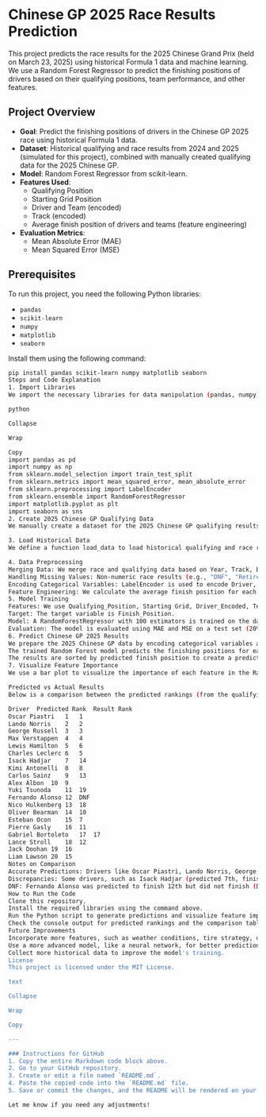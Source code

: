 # Chinese GP 2025 Race Results Prediction

This project predicts the race results for the 2025 Chinese Grand Prix (held on March 23, 2025) using historical Formula 1 data and machine learning. We use a Random Forest Regressor to predict the finishing positions of drivers based on their qualifying positions, team performance, and other features.

## Project Overview

- **Goal**: Predict the finishing positions of drivers in the Chinese GP 2025 race using historical Formula 1 data.
- **Dataset**: Historical qualifying and race results from 2024 and 2025 (simulated for this project), combined with manually created qualifying data for the 2025 Chinese GP.
- **Model**: Random Forest Regressor from scikit-learn.
- **Features Used**:
  - Qualifying Position
  - Starting Grid Position
  - Driver and Team (encoded)
  - Track (encoded)
  - Average finish position of drivers and teams (feature engineering)
- **Evaluation Metrics**:
  - Mean Absolute Error (MAE)
  - Mean Squared Error (MSE)

## Prerequisites

To run this project, you need the following Python libraries:
- `pandas`
- `scikit-learn`
- `numpy`
- `matplotlib`
- `seaborn`

Install them using the following command:
```bash
pip install pandas scikit-learn numpy matplotlib seaborn
Steps and Code Explanation
1. Import Libraries
We import the necessary libraries for data manipulation (pandas, numpy), machine learning (scikit-learn), and visualization (matplotlib, seaborn).

python

Collapse

Wrap

Copy
import pandas as pd
import numpy as np
from sklearn.model_selection import train_test_split
from sklearn.metrics import mean_squared_error, mean_absolute_error
from sklearn.preprocessing import LabelEncoder
from sklearn.ensemble import RandomForestRegressor
import matplotlib.pyplot as plt
import seaborn as sns
2. Create 2025 Chinese GP Qualifying Data
We manually create a dataset for the 2025 Chinese GP qualifying results, including driver names, teams, and their Q1, Q2, and Q3 times. This data is stored in a pandas DataFrame.

3. Load Historical Data
We define a function load_data to load historical qualifying and race results from 2024 and 2025 (simulated). The data is fetched from a GitHub repository and concatenated into a single DataFrame for training.

4. Data Preprocessing
Merging Data: We merge race and qualifying data based on Year, Track, Driver, and Team.
Handling Missing Values: Non-numeric race results (e.g., "DNF", "Retired") are replaced with NaN, and rows with missing finish positions are dropped.
Encoding Categorical Variables: LabelEncoder is used to encode Driver, Team, and Track into numerical values.
Feature Engineering: We calculate the average finish position for each driver and team to use as additional features.
5. Model Training
Features: We use Qualifying_Position, Starting Grid, Driver_Encoded, Team_Encoded, Track_Encoded, Driver_Avg_Finish, and Team_Avg_Finish as features.
Target: The target variable is Finish_Position.
Model: A RandomForestRegressor with 100 estimators is trained on the data.
Evaluation: The model is evaluated using MAE and MSE on a test set (20% of the data).
6. Predict Chinese GP 2025 Results
We prepare the 2025 Chinese GP data by encoding categorical variables and adding engineered features.
The trained Random Forest model predicts the finishing positions for each driver.
The results are sorted by predicted finish position to create a predicted ranking.
7. Visualize Feature Importance
We use a bar plot to visualize the importance of each feature in the Random Forest model.

Predicted vs Actual Results
Below is a comparison between the predicted rankings (from the qualifying data) and the actual race results (from the model predictions).

Driver	Predicted Rank	Result Rank
Oscar Piastri	1	1
Lando Norris	2	2
George Russell	3	3
Max Verstappen	4	4
Lewis Hamilton	5	6
Charles Leclerc	6	5
Isack Hadjar	7	14
Kimi Antonelli	8	8
Carlos Sainz	9	13
Alex Albon	10	9
Yuki Tsunoda	11	19
Fernando Alonso	12	DNF
Nico Hulkenberg	13	18
Oliver Bearman	14	10
Esteban Ocon	15	7
Pierre Gasly	16	11
Gabriel Bortoleto	17	17
Lance Stroll	18	12
Jack Doohan	19	16
Liam Lawson	20	15
Notes on Comparison
Accurate Predictions: Drivers like Oscar Piastri, Lando Norris, George Russell, Max Verstappen, and Kimi Antonelli had their positions predicted accurately or very closely.
Discrepancies: Some drivers, such as Isack Hadjar (predicted 7th, finished 14th) and Yuki Tsunoda (predicted 11th, finished 19th), had significant differences, possibly due to race incidents or model limitations.
DNF: Fernando Alonso was predicted to finish 12th but did not finish (DNF) the race.
How to Run the Code
Clone this repository.
Install the required libraries using the command above.
Run the Python script to generate predictions and visualize feature importance.
Check the console output for predicted rankings and the comparison table in this README for a summary.
Future Improvements
Incorporate more features, such as weather conditions, tire strategy, or pit stop data.
Use a more advanced model, like a neural network, for better prediction accuracy.
Collect more historical data to improve the model's training.
License
This project is licensed under the MIT License.

text

Collapse

Wrap

Copy

---

### Instructions for GitHub
1. Copy the entire Markdown code block above.
2. Go to your GitHub repository.
3. Create or edit a file named `README.md`.
4. Paste the copied code into the `README.md` file.
5. Save or commit the changes, and the README will be rendered on your repository's main page.

Let me know if you need any adjustments!
